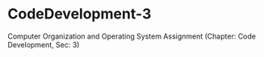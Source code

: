 # CodeDevelopment-3
Computer Organization and Operating System Assignment (Chapter: Code Development, Sec: 3)
